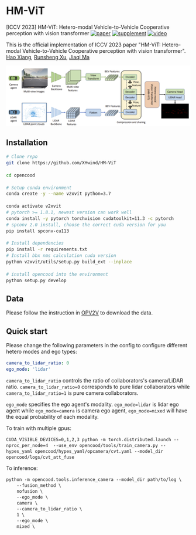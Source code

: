 # HM-ViT
[ICCV 2023] HM-ViT: Hetero-modal Vehicle-to-Vehicle Cooperative perception with vision transformer
[![paper](https://img.shields.io/badge/arXiv-Paper-<COLOR>.svg)](https://arxiv.org/abs/2304.10628)
[![supplement](https://img.shields.io/badge/Supplementary-Material-red)](https://arxiv.org/abs/2304.10628)
[![video](https://img.shields.io/badge/Video-Presentation-F9D371)]()

This is the official implementation of ICCV 2023 paper "HM-ViT: Hetero-modal Vehicle-to-Vehicle Cooperative perception with vision transformer".
[Hao Xiang](https://xhwind.github.io/), [Runsheng Xu](https://derrickxunu.github.io/), [Jiaqi Ma](https://mobility-lab.seas.ucla.edu/)

![teaser](imgs/hm-vit.png)

## Installation
```bash
# Clone repo
git clone https://github.com/XHwind/HM-ViT

cd opencood

# Setup conda environment
conda create -y --name v2xvit python=3.7

conda activate v2xvit
# pytorch >= 1.8.1, newest version can work well
conda install -y pytorch torchvision cudatoolkit=11.3 -c pytorch
# spconv 2.0 install, choose the correct cuda version for you
pip install spconv-cu113

# Install dependencies
pip install -r requirements.txt
# Install bbx nms calculation cuda version
python v2xvit/utils/setup.py build_ext --inplace

# install opencood into the environment
python setup.py develop
```


## Data
Please follow the instruction in [OPV2V](https://github.com/DerrickXuNu/OpenCOOD) to download the data. 

## Quick start

Please change the following parameters in the config to configure different hetero modes and ego types:
```yaml
camera_to_lidar_ratio: 0
ego_mode: 'lidar'
```
`camera_to_lidar_ratio` controls the ratio of collaborators's camera/LiDAR ratio. `camera_to_lidar_ratio=0` corresponds to pure lidar collaborators while `camera_to_lidar_ratio=1` is pure camera collaborators. 

`ego_mode` specifies the ego agent's modality. `ego_mode=lidar` is lidar ego agent while `ego_mode=camera` is camera ego agent, `ego_mode=mixed` will have the equal probability of each modality.  

To train with multiple gpus:
```
CUDA_VISIBLE_DEVICES=0,1,2,3 python -m torch.distributed.launch --nproc_per_node=4  --use_env opencood/tools/train_camera.py --hypes_yaml opencood/hypes_yaml/opcamera/cvt.yaml --model_dir opencood/logs/cvt_att_fuse
```

To inference: 
```
python -m opencood.tools.inference_camera --model_dir path/to/log \
    --fusion_method \
    nofusion \
    --ego_mode \
    camera \
    --camera_to_lidar_ratio \
    1 \
    --ego_mode \
    mixed \
```
